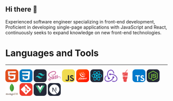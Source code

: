 ## Hi there 👋
Experienced software engineer specializing in front-end development, Proficient in developing single-page applications with JavaScript and React, continuously seeks to expand knowledge on new front-end technologies.
<h1>Languages and Tools</h1>
<hr/>
<p align="left" dir="auto">
  <a href="https://www.w3.org/html/" rel="nofollow"><img src="https://github.com/tandpfun/skill-icons/raw/main/icons/HTML.svg" alt="HTML5" width="40" height="40" style="max-width: 100%;"></a>
  <a href="https://www.w3schools.com/css/" rel="nofollow"><img src="https://github.com/tandpfun/skill-icons/raw/main/icons/CSS.svg" alt="CSS3" width="40" height="40" style="max-width: 100%;"></a>
  <a href="https://tailwindcss.com/" rel="nofollow"><img src="https://github.com/tandpfun/skill-icons/raw/main/icons/TailwindCSS-Dark.svg" alt="Tailwind CSS" width="40" height="40" style="max-width: 100%;"></a>
  <a href="https://sass-lang.com" rel="nofollow"><img src="https://raw.githubusercontent.com/devicons/devicon/master/icons/sass/sass-original.svg" alt="Sass" width="40" height="40" style="max-width: 100%;"></a>
  <a href="https://developer.mozilla.org/en-US/docs/Web/JavaScript" rel="nofollow"><img src="https://github.com/tandpfun/skill-icons/raw/main/icons/JavaScript.svg" alt="JavaScript" width="40" height="40" style="max-width: 100%;"></a>
  <a href="https://jquery.com/" rel="nofollow"><img src="https://github.com/tandpfun/skill-icons/raw/main/icons/JQuery.svg" alt="jQuery" width="40" height="40" style="max-width: 100%;"></a>
  <a href="https://reactjs.org/" rel="nofollow"><img src="https://github.com/tandpfun/skill-icons/raw/main/icons/React-Dark.svg" alt="React" width="40" height="40" style="max-width: 100%;"></a>
  <a href="https://redux.js.org" rel="nofollow"><img src="https://raw.githubusercontent.com/devicons/devicon/master/icons/redux/redux-original.svg" alt="Redux" width="40" height="40" style="max-width: 100%;"></a>
  <a href="https://gulpjs.com" rel="nofollow"><img src="https://raw.githubusercontent.com/devicons/devicon/master/icons/gulp/gulp-plain.svg" alt="Gulp" width="40" height="40" style="max-width: 100%;"></a>
  <a href="https://www.typescriptlang.org/" rel="nofollow"><img src="https://github.com/tandpfun/skill-icons/raw/main/icons/TypeScript.svg" alt="TypeScript" width="40" height="40" style="max-width: 100%;"></a>
  <a href="https://nodejs.org" rel="nofollow"><img src="https://github.com/tandpfun/skill-icons/raw/main/icons/NodeJS-Dark.svg" alt="Node.js" width="40" height="40" style="max-width: 100%;"></a>
  <a href="https://www.mongodb.com/" rel="nofollow"><img src="https://raw.githubusercontent.com/devicons/devicon/master/icons/mongodb/mongodb-original-wordmark.svg" alt="MongoDB" width="40" height="40" style="max-width: 100%;"></a>
  <a href="https://git-scm.com/" rel="nofollow"><img src="https://github.com/tandpfun/skill-icons/raw/main/icons/Git.svg" alt="Git" width="40" height="40" style="max-width: 100%;"></a>
  <a href="https://vuejs.org/" rel="nofollow"><img src="https://github.com/tandpfun/skill-icons/raw/main/icons/VueJS-Dark.svg" alt="Vue.js" width="40" height="40" style="max-width: 100%;"></a>
  <a href="https://nextjs.org/" rel="nofollow"><img src="https://github.com/tandpfun/skill-icons/raw/main/icons/NextJS-Dark.svg" alt="Next.js" width="40" height="40" style="max-width: 100%;"></a>
</p>
<!--
**mohi-az/mohi-az** is a ✨ _special_ ✨ repository because its `README.md` (this file) appears on your GitHub profile.

Here are some ideas to get you started:

- 🔭 I’m currently working on ...
- 🌱 I’m currently learning ...
- 👯 I’m looking to collaborate on ...
- 🤔 I’m looking for help with ...
- 💬 Ask me about ...
- 📫 How to reach me: ...
- 😄 Pronouns: ...
- ⚡ Fun fact: ...
-->
